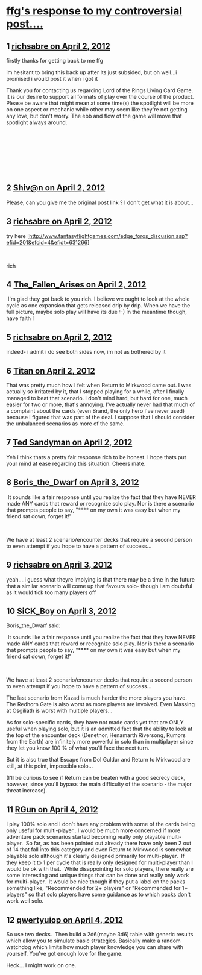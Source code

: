 # [ffg&#039;s response to my controversial post....](https://community.fantasyflightgames.com/topic/62593-ffgs-response-to-my-controversial-post/)

## 1 [richsabre on April 2, 2012](https://community.fantasyflightgames.com/topic/62593-ffgs-response-to-my-controversial-post/?do=findComment&comment=612582)

firstly thanks for getting back to me ffg

im hesitant to bring this back up after its just subsided, but oh well...i promised i would post it when i got it


Thank you for contacting us regarding Lord of the Rings Living Card Game. It is our desire to support all formats of play over the course of the product. Please be aware that might mean at some time(s) the spotlight will be more on one aspect or mechanic while other may seem like they're not getting any love, but don't worry. The ebb and flow of the game will move that spotlight always around.

 

 

 

 

## 2 [Shiv@n on April 2, 2012](https://community.fantasyflightgames.com/topic/62593-ffgs-response-to-my-controversial-post/?do=findComment&comment=612589)

Please, can you give me the original post link ? I don't get what it is about...

## 3 [richsabre on April 2, 2012](https://community.fantasyflightgames.com/topic/62593-ffgs-response-to-my-controversial-post/?do=findComment&comment=612591)

try here [http://www.fantasyflightgames.com/edge_foros_discusion.asp?efid=201&efcid=4&efidt=631266]

 

rich

## 4 [The_Fallen_Arises on April 2, 2012](https://community.fantasyflightgames.com/topic/62593-ffgs-response-to-my-controversial-post/?do=findComment&comment=612603)

 I'm glad they got back to you rich. I believe we ought to look at the whole cycle as one expansion that gets released drip by drip. When we have the full picture, maybe solo play will have its due :-) In the meantime though, have faith !

## 5 [richsabre on April 2, 2012](https://community.fantasyflightgames.com/topic/62593-ffgs-response-to-my-controversial-post/?do=findComment&comment=612605)

indeed- i admit i do see both sides now, im not as bothered by it

## 6 [Titan on April 2, 2012](https://community.fantasyflightgames.com/topic/62593-ffgs-response-to-my-controversial-post/?do=findComment&comment=612669)

That was pretty much how I felt when Return to Mirkwood came out. I was actually so irritated by it, that I stopped playing for a while, after I finally managed to beat that scenario. I don't mind hard, but hard for one, much easier for two or more, that's annoying. I've actually never had that much of a complaint about the cards (even Brand, the only hero I've never used) because I figured that was part of the deal. I suppose that I should consider the unbalanced scenarios as more of the same.

## 7 [Ted Sandyman on April 2, 2012](https://community.fantasyflightgames.com/topic/62593-ffgs-response-to-my-controversial-post/?do=findComment&comment=612687)

Yeh i think thats a pretty fair response rich to be honest. I hope thats put your mind at ease regarding this situation. Cheers mate.

## 8 [Boris_the_Dwarf on April 3, 2012](https://community.fantasyflightgames.com/topic/62593-ffgs-response-to-my-controversial-post/?do=findComment&comment=613090)

 It sounds like a fair response until you realize the fact that they have NEVER made ANY cards that reward or recognize solo play. Nor is there a scenario that prompts people to say, "**** on my own it was easy but when my friend sat down, forget it!"

 

We have at least 2 scenario/encounter decks that require a second person to even attempt if you hope to have a pattern of success...

## 9 [richsabre on April 3, 2012](https://community.fantasyflightgames.com/topic/62593-ffgs-response-to-my-controversial-post/?do=findComment&comment=613093)

yeah....i guess what theyre implying is that there may be a time in the future that a similar scenario will come up that favours solo- though i am doubtful as it would tick too many players off

## 10 [SiCK_Boy on April 3, 2012](https://community.fantasyflightgames.com/topic/62593-ffgs-response-to-my-controversial-post/?do=findComment&comment=613123)

Boris_the_Dwarf said:

 It sounds like a fair response until you realize the fact that they have NEVER made ANY cards that reward or recognize solo play. Nor is there a scenario that prompts people to say, "**** on my own it was easy but when my friend sat down, forget it!"

 

We have at least 2 scenario/encounter decks that require a second person to even attempt if you hope to have a pattern of success...



The last scenario from Kazad is much harder the more players you have. The Redhorn Gate is also worst as more players are involved. Even Massing at Osgiliath is worst with multiple players...

As for solo-specific cards, they have not made cards yet that are ONLY useful when playing solo, but it is an admitted fact that the ability to look at the top of the encounter deck (Denethor, Henamarth Riversong, Rumors from the Earth) are infinitely more powerful in solo than in multiplayer since they let you know 100 % of what you'll face the next turn.

But it is also true that Escape from Dol Guldur and Return to Mirkwood are still, at this point, impossible solo...

(I'll be curious to see if Return can be beaten with a good secrecy deck, however, since you'll bypass the main difficulty of the scenario - the major threat increase).

## 11 [RGun on April 4, 2012](https://community.fantasyflightgames.com/topic/62593-ffgs-response-to-my-controversial-post/?do=findComment&comment=613212)

I play 100% solo and I don't have any problem with some of the cards being only useful for multi-player...I would be much more concerned if more adventure pack scenarios started becoming really only playable multi-player.  So far, as has been pointed out already there have only been 2 out of 14 that fall into this category and even Return to Mirkwood is somewhat playable solo although it's clearly designed primarily for multi-player.  If they keep it to 1 per cycle that is really only designed for multi-player than I would be ok with that.  While disappointing for solo players, there really are some interesting and unique things that can be done and really only work for multi-player.  It would be nice though if they put a label on the packs something like, "Recommended for 2+ players" or "Recommended for 1+ players" so that solo players have some guidance as to which packs don't work well solo.

## 12 [qwertyuiop on April 4, 2012](https://community.fantasyflightgames.com/topic/62593-ffgs-response-to-my-controversial-post/?do=findComment&comment=613218)

So use two decks.  Then build a 2d6(maybe 3d6) table with generic results which allow you to simulate basic strategies. Basically make a random watchdog which limits how much player knowledge you can share with yourself. You've got enough love for the game.

Heck... I might work on one.

